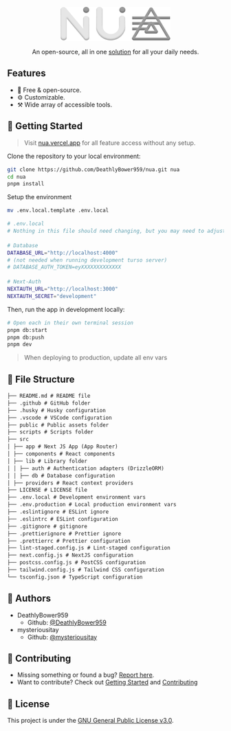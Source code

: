 <div align="center">

![banner](public/logo//light/logo256.png)

An open-source, all in one [solution](https://nua.vercel.app) for all your daily needs.

</div>

## Features

- 💯 Free & open-source.
- ⚙️ Customizable.
- ⚒️ Wide array of accessible tools.

## 🚀 Getting Started

> Visit [nua.vercel.app](https://nua.vercel.app) for all feature access without any setup.

Clone the repository to your local environment:

```bash
git clone https://github.com/DeathlyBower959/nua.git nua
cd nua
pnpm install
```

Setup the environment

```bash
mv .env.local.template .env.local
```

```bash
# .env.local
# Nothing in this file should need changing, but you may need to adjust some of them to match your needs

# Database
DATABASE_URL="http://localhost:4000"
# (not needed when running development turso server)
# DATABASE_AUTH_TOKEN=eyXXXXXXXXXXXXX

# Next-Auth
NEXTAUTH_URL="http://localhost:3000"
NEXTAUTH_SECRET="development"
```

Then, run the app in development locally:

```bash
# Open each in their own terminal session
pnpm db:start
pnpm db:push
pnpm dev
```

> When deploying to production, update all env vars

## 📂 File Structure

```markdown
├── README.md # README file
├── .github # GitHub folder
├── .husky # Husky configuration
├── .vscode # VSCode configuration
├── public # Public assets folder
├── scripts # Scripts folder
├── src
│ ├── app # Next JS App (App Router)
│ ├── components # React components
│ ├── lib # Library folder
│ │ ├── auth # Authentication adapters (DrizzleORM)
│ │ ├── db # Database configuration
│ ├── providers # React context providers
├── LICENSE # LICENSE file
├── .env.local # Development environment vars
├── .env.production # Local production environment vars
├── .eslintignore # ESLint ignore
├── .eslintrc # ESLint configuration
├── .gitignore # gitignore
├── .prettierignore # Prettier ignore
├── .prettierrc # Prettier configuration
├── lint-staged.config.js # Lint-staged configuration
├── next.config.js # NextJS configuration
├── postcss.config.js # PostCSS configuration
├── tailwind.config.js # Tailwind CSS configuration
└── tsconfig.json # TypeScript configuration
```

## 👤 Authors

- DeathlyBower959
  - Github: [@DeathlyBower959](https://github.com/DeathlyBower959)
- mysteriousitay
  - Github: [@mysteriousitay](https://github.com/mysteriousitay)

## 🤝 Contributing

- Missing something or found a bug? [Report here](https://github.com/DeathlyBower959/nua/issues).
- Want to contribute? Check out [Getting Started](#🚀-getting-started) and [Contributing](.github/CONTRIBUTING.md)

## 📝 License

This project is under the [GNU General Public License v3.0](https://github.com/DeathlyBower959/nua/blob/main/LICENSE).
